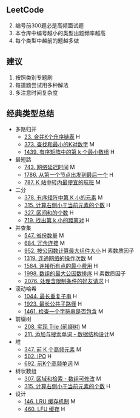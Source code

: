 ## LeetCode
2.  编号前300题必是高频面试题
3.  本仓库中编号越小的类型出题频率越高
4.  每个类型中越前的题越多做
## 建议
1. 按照类别专题刷
2. 每道题尝试用多种解法
4. 多注意时间复杂度

## 经典类型总结

-   多路归并
    -   [23. 合并K个升序链表](https://leetcode-cn.com/problems/merge-k-sorted-lists) H
    -   [373. 查找和最小的K对数字](https://leetcode-cn.com/problems/find-k-pairs-with-smallest-sums) M
    -   [1439. 有序矩阵中的第 k 个最小数组](https://leetcode-cn.com/problems/find-the-kth-smallest-sum-of-a-matrix-with-sorted-rows) H
-   最短路
    -   [743. 网络延迟时间](https://leetcode-cn.com/problems/network-delay-time) M
    -   [1786. 从第一个节点出发到最后一个](https://leetcode-cn.com/problems/number-of-restricted-paths-from-first-to-last-node) H
    -   [787. K 站中转内最便宜的航班](https://leetcode-cn.com/problems/cheapest-flights-within-k-stops) M
-   二分
    -   [378. 有序矩阵中第 K 小的元素](https://leetcode-cn.com/problems/kth-smallest-element-in-a-sorted-matrix/) M
    -   [315. 计算右侧小于当前元素的个数](https://leetcode-cn.com/problems/count-of-smaller-numbers-after-self/) H
    -   [327. 区间和的个数](https://leetcode-cn.com/problems/count-of-range-sum/) H
    -   [719. 找出第 k 小的距离对](https://leetcode-cn.com/problems/find-k-th-smallest-pair-distance/) H
-   并查集
    -   [547. 省份数量](https://leetcode-cn.com/problems/number-of-provinces/) M
    -   [684. 冗余连接](https://leetcode-cn.com/problems/redundant-connection/) M
    -   [952. 按公因数计算最大组件大小](https://leetcode-cn.com/problems/largest-component-size-by-common-factor/) H 素数质因子
    -   [1319. 连通网络的操作次数](https://leetcode-cn.com/problems/number-of-operations-to-make-network-connected/) M
    -   [1584. 连接所有点的最小费用](https://leetcode-cn.com/problems/min-cost-to-connect-all-points/) H
    -   [1998. 数组的最大公因数排序](https://leetcode-cn.com/problems/gcd-sort-of-an-array/) H 素数质因子
    -   [2076. 处理含限制条件的好友请求](https://leetcode-cn.com/problems/process-restricted-friend-requests/) H
-   滚动哈希
    -   [1044. 最长重复子串](https://leetcode-cn.com/problems/longest-duplicate-substring/) H
    -   [1923. 最长公共子路径](https://leetcode-cn.com/problems/longest-common-subpath/) H
    -   [1461. 检查一个字符串是否包含](https://leetcode-cn.com/problems/check-if-a-string-contains-all-binary-codes-of-size-k/) M
-   前缀树
    -   [208. 实现 Trie (前缀树)](https://leetcode-cn.com/problems/implement-trie-prefix-tree/) M
    -   [211. 添加与搜索单词 - 数据结构设计](https://leetcode-cn.com/problems/design-add-and-search-words-data-structure/)M
-   堆
    -   [347. 前 K 个高频元素](https://leetcode-cn.com/problems/top-k-frequent-elements/) M
    -   [502. IPO](https://leetcode-cn.com/problems/ipo/) H
    -   [692. 前K个高频单词](https://leetcode-cn.com/problems/top-k-frequent-words/) M
-   树状数组
    -   [307. 区域和检索 - 数组可修改](https://leetcode-cn.com/problems/range-sum-query-mutable/) M
    -   [315. 计算右侧小于当前元素的个数](https://leetcode-cn.com/problems/count-of-smaller-numbers-after-self/) H
-   设计
    -   [146. LRU 缓存机制](https://leetcode-cn.com/problems/lru-cache) M
    -   [460. LFU 缓存](https://leetcode-cn.com/problems/lfu-cache) H